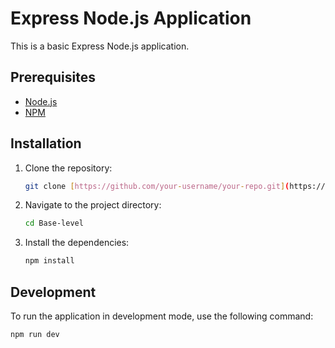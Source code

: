 # Express Node.js Application

This is a basic Express Node.js application.

## Prerequisites

- [Node.js](https://nodejs.org/)
- [NPM](https://www.npmjs.com/)

## Installation

1. Clone the repository:

    ```bash
    git clone [https://github.com/your-username/your-repo.git](https://github.com/Ostashevskyi/Events.git)
    ```

2. Navigate to the project directory:

    ```bash
    cd Base-level
    ```

3. Install the dependencies:

    ```bash
    npm install
    ```

## Development

To run the application in development mode, use the following command:

```bash
npm run dev
